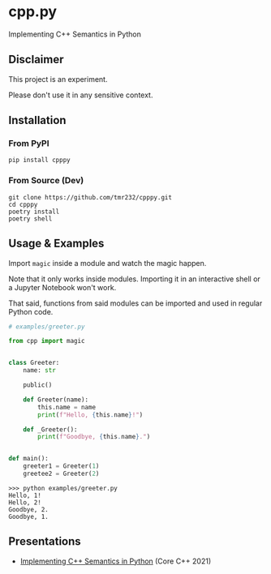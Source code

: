 # cpp.py

Implementing C++ Semantics in Python

## Disclaimer

This project is an experiment.

Please don't use it in any sensitive context.

## Installation

### From PyPI

```shell
pip install cpppy
```

### From Source (Dev)

```shell
git clone https://github.com/tmr232/cpppy.git
cd cpppy
poetry install
poetry shell
```

## Usage & Examples

Import `magic` inside a module and watch the magic happen.

Note that it only works inside modules.
Importing it in an interactive shell or a Jupyter Notebook won't work.

That said, functions from said modules can be imported and used
in regular Python code. 

```python
# examples/greeter.py

from cpp import magic


class Greeter:
    name: str

    public()

    def Greeter(name):
        this.name = name
        print(f"Hello, {this.name}!")

    def _Greeter():
        print(f"Goodbye, {this.name}.")


def main():
    greeter1 = Greeter(1)
    greetee2 = Greeter(2)

```

```shell
>>> python examples/greeter.py
Hello, 1!
Hello, 2!
Goodbye, 2.
Goodbye, 1.
```

## Presentations

* [Implementing C++ Semantics in Python](https://github.com/tmr232/talks/tree/main/CoreCpp2021) (Core C++ 2021)